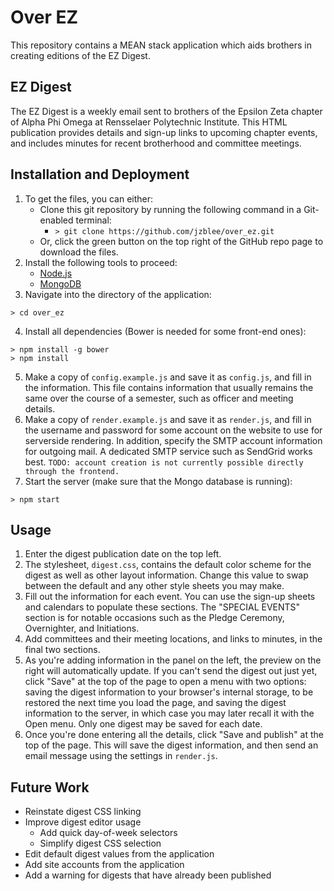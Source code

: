 # Over EZ
This repository contains a MEAN stack application which aids brothers in creating editions of the EZ Digest.
## EZ Digest
The EZ Digest is a weekly email sent to brothers of the Epsilon Zeta chapter of Alpha Phi Omega at Rensselaer Polytechnic Institute. This HTML publication provides details and sign-up links to upcoming chapter events, and includes minutes for recent brotherhood and committee meetings.
## Installation and Deployment
1. To get the files, you can either:
    - Clone this git repository by running the following command in a Git-enabled terminal:
        - `> git clone https://github.com/jzblee/over_ez.git`
    - Or, click the green button on the top right of the GitHub repo page to download the files.
2. Install the following tools to proceed:
    - [Node.js](https://nodejs.org)
    - [MongoDB](https://www.mongodb.org/)
3. Navigate into the directory of the application:
```
> cd over_ez
```
4. Install all dependencies (Bower is needed for some front-end ones):
```
> npm install -g bower
> npm install
```
5. Make a copy of `config.example.js` and save it as `config.js`, and fill in the information. This file contains information that usually remains the same over the course of a semester, such as officer and meeting details.
6. Make a copy of `render.example.js` and save it as `render.js`, and fill in the username and password for some account on the website to use for serverside rendering. In addition, specify the SMTP account information for outgoing mail. A dedicated SMTP service such as SendGrid works best. `TODO: account creation is not currently possible directly through the frontend.`
7. Start the server (make sure that the Mongo database is running):
```
> npm start
```

## Usage
1. Enter the digest publication date on the top left.
2. The stylesheet, `digest.css`, contains the default color scheme for the digest as well as other layout information. Change this value to swap between the default and any other style sheets you may make.
3. Fill out the information for each event. You can use the sign-up sheets and calendars to populate these sections. The "SPECIAL EVENTS" section is for notable occasions such as the Pledge Ceremony, Overnighter, and Initiations.
4. Add committees and their meeting locations, and links to minutes, in the final two sections.
5. As you're adding information in the panel on the left, the preview on the right will automatically update. If you can't send the digest out just yet, click "Save" at the top of the page to open a menu with two options: saving the digest information to your browser's internal storage, to be restored the next time you load the page, and saving the digest information to the server, in which case you may later recall it with the Open menu. Only one digest may be saved for each date.
6. Once you're done entering all the details, click "Save and publish" at the top of the page. This will save the digest information, and then send an email message using the settings in `render.js`.

## Future Work
- Reinstate digest CSS linking
- Improve digest editor usage
    - Add quick day-of-week selectors
    - Simplify digest CSS selection
- Edit default digest values from the application
- Add site accounts from the application
- Add a warning for digests that have already been published
